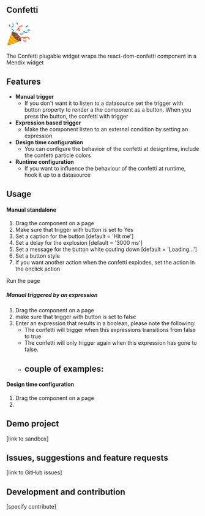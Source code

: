## Confetti
![confetti logo](./resources/icon.png "Confetti")

 The Confetti plugable widget wraps the react-dom-confetti component in a Mendix widget



## Features
- **Manual trigger**
    - If you don't want it to listen to a datasource
 set the trigger with button property to render a the component as a button. When you press the button, the confetti with trigger
- **Expression based trigger**
    - Make the component listen to an external condition by setting an expression
- **Design time configuration**
    - You can configure the behavioir of the confetti at designtime, include the confetti particle colors
- **Runtime configuration**
    - If you want to influence the behaviour of the confetti at runtime, hook it up to a datasource

## Usage
#### Manual standalone
1. Drag the component on a page
2. Make sure that trigger with button is set to Yes
3. Set a caption for the button [default = 'Hit me']
4. Set a delay for the explosion [default = '3000 ms']
5. Set a message for the button white couting down [default = 'Loading...']
6. Set a button style
7. If you want another action when the confetti explodes, set the action in the onclick action

Run the page

##### Manual triggered by an expression
1. Drag the component on a page
2. make sure that trigger with button is set to false
3. Enter an expression that results in a boolean, please note the following:
    - The confetti will trigger when this expressions transitions from false to true
    - The confetti will only trigger again when this expression has gone to false.
    - couple of examples:
        - 

#### Design time configuration
1. Drag the component on a page
2.

## Demo project
[link to sandbox]

## Issues, suggestions and feature requests
[link to GitHub issues]

## Development and contribution
[specify contribute]
